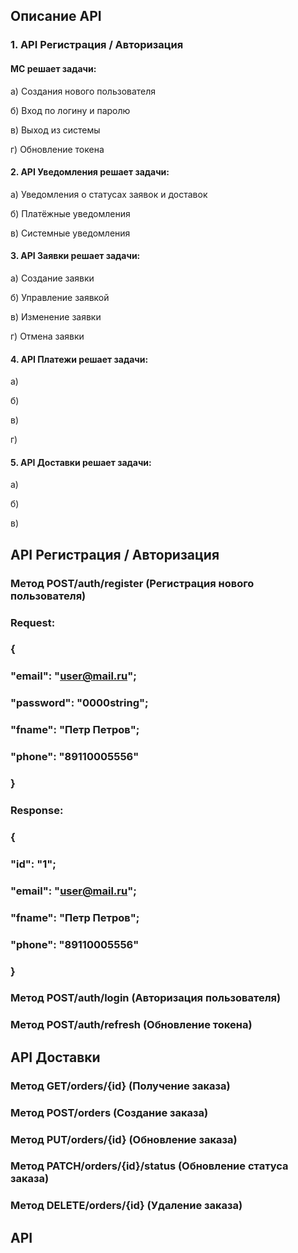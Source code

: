 ## Описание API
### 1. API Регистрация / Авторизация
#### МС решает задачи:
 а) Создания нового пользователя 
 
 б) Вход по логину и паролю
 
 в) Выход из системы
 
 г) Обновление токена

#### 2. API Уведомления решает задачи:
 а) Уведомления о статусах заявок и доставок
 
 б) Платёжные уведомления
 
 в) Системные уведомления

#### 3. API Заявки решает задачи:
 а) Создание заявки
 
 б) Управление заявкой
 
 в) Изменение заявки
 
 г) Отмена заявки

#### 4. API Платежи решает задачи:
 а) 
 
 б)
 
 в)
 
 г)

#### 5. API Доставки решает задачи:
 а)

 б)
 
 в)

## API Регистрация / Авторизация

### Метод POST/auth/register (Регистрация нового пользователя)
### Request:
### {
### "email": "user@mail.ru";
### "password": "0000string";
### "fname": "Петр Петров";
### "phone": "89110005556"
### }

### Response:
### {
### "id": "1";
### "email": "user@mail.ru";
### "fname": "Петр Петров";
### "phone": "89110005556"
### }

### Метод POST/auth/login (Авторизация пользователя)

### Метод POST/auth/refresh (Обновление токена)


## API Доставки 

### Метод GET/orders/{id} (Получение заказа)

### Метод POST/orders (Создание заказа)

### Метод PUT/orders/{id} (Обновление заказа)

### Метод PATCH/orders/{id}/status (Обновление статуса заказа)

### Метод DELETE/orders/{id} (Удаление заказа)

## API 
